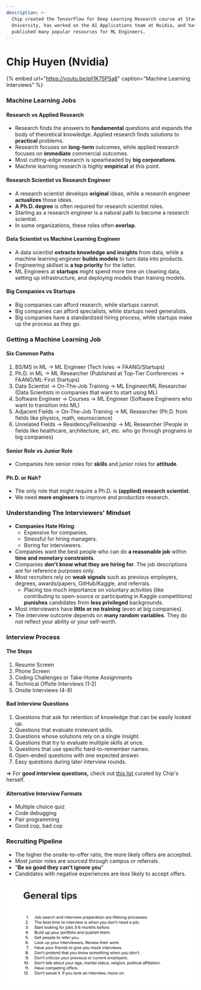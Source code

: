```yaml
---
description: >-
  Chip created the TensorFlow for Deep Learning Research course at Stanford
  University, has worked on the AI Applications team at Nvidia, and has
  published many popular resources for ML Engineers.
---
```


# Chip Huyen \(Nvidia\)

{% embed url="https://youtu.be/pli1K75PSa8" caption="Machine Learning Interviews" %}

### Machine Learning Jobs

#### Research vs Applied Research

* Research finds the answers to **fundamental** questions and expands the body of theoretical knowledge. Applied research finds solutions to **practical** problems.
* Research focuses on **long-term** outcomes, while applied research focuses on **immediate** commercial outcomes.
* Most cutting-edge research is spearheaded by **big corporations**.
* Machine learning research is highly **empirical** at this point.

#### Research Scientist vs Research Engineer

* A research scientist develops **original** ideas, while a research engineer **actualizes** those ideas.
* **A Ph.D. degree** is often required for research scientist roles.
* Starting as a research engineer is a natural path to become a research scientist.
* In some organizations, these roles often **overlap**.

#### Data Scientist vs Machine Learning Engineer

* A data scientist **extracts knowledge and insights** from data, while a machine learning engineer **builds models** to turn data into products.
* Engineering skillset is **a top priority** for the latter.
* ML Engineers at **startups** might spend more time on cleaning data, setting up infrastructure, and deploying models than training models.

#### Big Companies vs Startups

* Big companies can afford research, while startups cannot.
* Big companies can afford specialists, while startups need generalists.
* Big companies have a standardized hiring process, while startups make up the process as they go.

### Getting a Machine Learning Job

#### Six Common Paths

1. BS/MS in ML → ML Engineer \(Tech Ivies → FAANG/Startups\)
2. Ph.D. in ML → ML Researcher \(Published at Top-Tier Conferences → FAANG/ML-First Startups\)
3. Data Scientist → On-The-Job Training → ML Engineer/ML Researcher \(Data Scientists in companies that want to start using ML\)
4. Software Engineer → Courses → ML Engineer \(Software Engineers who want to transition into ML\)
5. Adjacent Fields → On-The-Job Training → ML Researcher \(Ph.D. from fields like physics, math, neuroscience\)
6. Unrelated Fields → Residency/Fellowship → ML Researcher \(People in fields like healthcare, architecture, art, etc. who go through programs in big companies\)

#### Senior Role vs Junior Role

* Companies hire senior roles for **skills** and junior roles for **attitude**.

#### Ph.D. or Nah?

* The only role that might require a Ph.D. is **\(applied\) research scientist**.
* We need **more engineers** to improve and productize research.

### Understanding The Interviewers' Mindset

* **Companies Hate Hiring**:
  * Expensive for companies.
  * Stressful for hiring managers.
  * Boring for interviewers.
* Companies want the best people who can do **a reasonable job** within **time and monetary constraints**.
* Companies **don't know what they are hiring for**. The job descriptions are for reference purposes only.
* Most recruiters rely on **weak signals** such as previous employers, degrees, awards/papers, GitHub/Kaggle, and referrals.
  * Placing too much importance on voluntary activities \(like contributing to open-source or participating in Kaggle competitions\) **punishes** candidates from **less privileged** backgrounds.
* Most interviewers have **little or no training** \(even at big companies\).
* The interview outcome depends on **many random variables**. They do not reflect your ability or your self-worth.

### Interview Process

#### The Steps

1. Resume Screen
2. Phone Screen
3. Coding Challenges or Take-Home Assignments
4. Technical Offsite Interviews \(1-2\)
5. Onsite Interviews \(4-8\)

#### Bad Interview Questions

1. Questions that ask for retention of knowledge that can be easily looked up.
2. Questions that evaluate irrelevant skills.
3. Questions whose solutions rely on a single insight.
4. Questions that try to evaluate multiple skills at once.
5. Questions that use specific hard-to-remember names.
6. Open-ended questions with one expected answer.
7. Easy questions during later interview rounds.

⇒ For **good interview questions,** check out [this list](https://github.com/chiphuyen/machine-learning-systems-design/blob/master/content/exercises.md) curated by Chip's herself.

#### Alternative Interview Formats

* Multiple choice quiz
* Code debugging
* Pair programming
* Good cop, bad cop

### Recruiting Pipeline

* The higher the onsite-to-offer ratio, the more likely offers are accepted.
* Most junior roles are sourced through campus or referrals.
* "**Be so good they can't ignore you**"
* Candidates with negative experiences are less likely to accept offers.

![Tips To Prepare for ML Interviews](../.gitbook/assets/ml-interview-tips.png)

